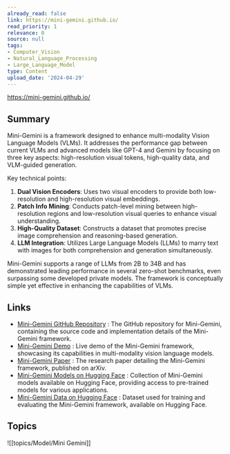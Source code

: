 ```yaml
---
already_read: false
link: https://mini-gemini.github.io/
read_priority: 1
relevance: 0
source: null
tags:
- Computer_Vision
- Natural_Language_Processing
- Large_Language_Model
type: Content
upload_date: '2024-04-29'
---
```


https://mini-gemini.github.io/
## Summary

Mini-Gemini is a framework designed to enhance multi-modality Vision Language Models (VLMs). It addresses the performance gap between current VLMs and advanced models like GPT-4 and Gemini by focusing on three key aspects: high-resolution visual tokens, high-quality data, and VLM-guided generation.

Key technical points:
1. **Dual Vision Encoders**: Uses two visual encoders to provide both low-resolution and high-resolution visual embeddings.
2. **Patch Info Mining**: Conducts patch-level mining between high-resolution regions and low-resolution visual queries to enhance visual understanding.
3. **High-Quality Dataset**: Constructs a dataset that promotes precise image comprehension and reasoning-based generation.
4. **LLM Integration**: Utilizes Large Language Models (LLMs) to marry text with images for both comprehension and generation simultaneously.

Mini-Gemini supports a range of LLMs from 2B to 34B and has demonstrated leading performance in several zero-shot benchmarks, even surpassing some developed private models. The framework is conceptually simple yet effective in enhancing the capabilities of VLMs.
## Links

- [Mini-Gemini GitHub Repository](https://github.com/dvlab-research/MiniGemini) : The GitHub repository for Mini-Gemini, containing the source code and implementation details of the Mini-Gemini framework.
- [Mini-Gemini Demo](http://103.170.5.190:7860/) : Live demo of the Mini-Gemini framework, showcasing its capabilities in multi-modality vision language models.
- [Mini-Gemini Paper](https://arxiv.org/abs/2403.18814) : The research paper detailing the Mini-Gemini framework, published on arXiv.
- [Mini-Gemini Models on Hugging Face](https://huggingface.co/collections/YanweiLi/mini-gemini-6603c50b9b43d044171d0854) : Collection of Mini-Gemini models available on Hugging Face, providing access to pre-trained models for various applications.
- [Mini-Gemini Data on Hugging Face](https://huggingface.co/collections/YanweiLi/mini-gemini-data-660463ea895a01d8f367624e) : Dataset used for training and evaluating the Mini-Gemini framework, available on Hugging Face.

## Topics

![[topics/Model/Mini Gemini]]